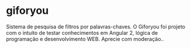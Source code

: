 # giforyou
Sistema de pesquisa de filtros por palavras-chaves. O Giforyou foi projeto com o intuito de testar conhecimentos em Angular 2, lógica de programação e desenvolvimento WEB. Aprecie com moderação..
